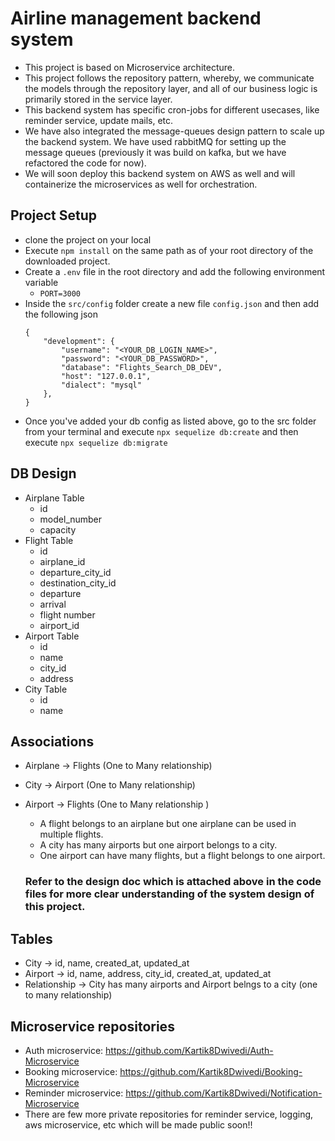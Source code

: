 # Airline management backend system
- This project is based on Microservice architecture.
- This project follows the repository pattern, whereby, we communicate the models through the repository layer, and all of our business logic is primarily stored in the service layer.
- This backend system has specific cron-jobs for different usecases, like reminder service, update mails, etc.
- We have also integrated the message-queues design pattern to scale up the backend system. We have used rabbitMQ for setting up the message queues (previously it was build on kafka, but we have refactored the code for now).
- We will soon deploy this backend system on AWS as well and will containerize the microservices as well for orchestration.

## Project Setup
- clone the project on your local 
- Execute `npm install` on the same path  as of your root directory of the downloaded project.
- Create a `.env` file in the root directory and add the following environment variable
    - `PORT=3000`
- Inside the `src/config` folder create a new file `config.json` and then add the following json
    ```
    {
        "development": {
            "username": "<YOUR_DB_LOGIN_NAME>",
            "password": "<YOUR_DB_PASSWORD>",
            "database": "Flights_Search_DB_DEV",
            "host": "127.0.0.1",
            "dialect": "mysql"
        },
    }
    ```
- Once you've added your db config as listed above, go to the src folder from your terminal and execute 
    `npx sequelize db:create`
    and then execute 
    `npx sequelize db:migrate`
  

## DB Design
 - Airplane Table
   - id
   - model_number
   - capacity
 - Flight Table
   - id
   - airplane_id
   - departure_city_id
   - destination_city_id
   - departure
   - arrival
   - flight number
   - airport_id
- Airport Table
   - id
   - name
   - city_id
   - address
 - City Table
   - id
   - name
## Associations
 - Airplane -> Flights (One to Many relationship)
 - City -> Airport (One to Many relationship)
 - Airport -> Flights (One to Many relationship )

    - A flight belongs to an airplane but one airplane can be used in multiple flights.
    - A city has many airports but one airport belongs to a city.
    - One airport can have many flights, but a flight belongs to one airport.
      
    ### Refer to the design doc which is attached above in the code files for more clear understanding of the system design of this project.

## Tables

- City -> id, name, created_at, updated_at
- Airport -> id, name, address, city_id, created_at, updated_at
- Relationship -> City has many airports and Airport belngs to a city (one to many relationship) 

## Microservice repositories
 - Auth microservice: https://github.com/Kartik8Dwivedi/Auth-Microservice
 - Booking microservice: https://github.com/Kartik8Dwivedi/Booking-Microservice
 - Reminder microservice: https://github.com/Kartik8Dwivedi/Notification-Microservice
 - There are few more private repositories for reminder service, logging, aws microservice, etc which will be made public soon!!
